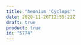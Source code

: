 ```yaml
---
title: "Aeonium 'Cyclops'"
date: 2020-11-26T12:55:21Z
draft: true
product: true
id: "5774"
---
```

